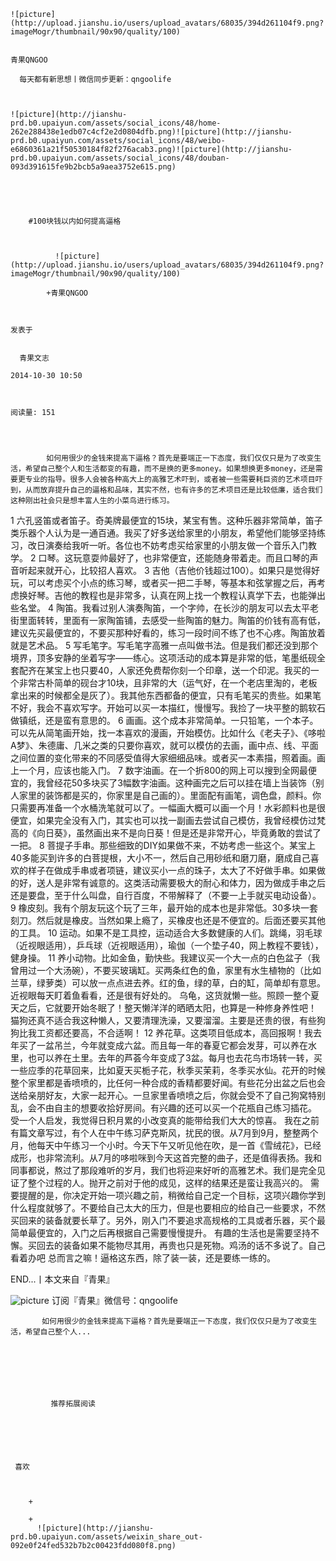 
    
  
    ![picture](http://upload.jianshu.io/users/upload_avatars/68035/394d261104f9.png?imageMogr/thumbnail/90x90/quality/100)
    

    青果QNGOO
  
      每天都有新思想丨微信同步更新：qngoolife

  
  
    ![picture](http://jianshu-prd.b0.upaiyun.com/assets/social_icons/48/home-262e288438e1edb07c4cf2e2d0804dfb.png)![picture](http://jianshu-prd.b0.upaiyun.com/assets/social_icons/48/weibo-e6860361a21f50530184f82f276acab3.png)![picture](http://jianshu-prd.b0.upaiyun.com/assets/social_icons/48/douban-093d391615fe9b2bcb5a9aea3752e615.png)
  


    
      
        #100块钱以内如何提高逼格
        
          
            
              ![picture](http://upload.jianshu.io/users/upload_avatars/68035/394d261104f9.png?imageMogr/thumbnail/90x90/quality/100)
            
            +青果QNGOO
        
        
    
    发表于 

    
      青果文志

    2014-10-30 10:50

    

    阅读量: 151
  


        
            如何用很少的金钱来提高下逼格？首先是要端正一下态度，我们仅仅只是为了改变生活，希望自己整个人和生活都变的有趣，而不是换的更多money。如果想换更多money，还是需要更专业的指导。很多人会被各种高大上的高雅艺术吓到，或者被一些需要耗巨资的艺术项目吓到，从而放弃提升自己的逼格和品味，其实不然，也有许多的艺术项目还是比较低廉，适合我们这种刚出社会只是想丰富人生的小菜鸟进行练习。

  1 六孔竖笛或者笛子。奇美牌最便宜的15块，某宝有售。这种乐器非常简单，笛子类乐器个人认为是一通百通。我买了好多送给家里的小朋友，希望他们能够坚持练习，改日演奏给我听一听。各位也不妨考虑买给家里的小朋友做一个音乐入门教学。
  2 口琴。这玩意耍帅最好了，也非常便宜，还能随身带着走。而且口琴的声音听起来就开心，比较招人喜欢。
  3 吉他（吉他价钱超过100）。如果只是觉得好玩，可以考虑买个小点的练习琴，或者买一把二手琴，等基本和弦掌握之后，再考虑换好琴。吉他的教程也是非常多，认真在网上找一个教程认真学下去，也能弹出些名堂。
  4 陶笛。我看过别人演奏陶笛，一个字帅，在长沙的朋友可以去太平老街里面转转，里面有一家陶笛铺，去感受一些陶笛的魅力。陶笛的价钱有高有低，建议先买最便宜的，不要买那种好看的，练习一段时间不练了也不心疼。陶笛放着就是艺术品。
  5 写毛笔字。写毛笔字高雅一点叫做书法。但是我们都还没到那个境界，顶多安静的坐着写字——练心。这项活动的成本算是非常的低，笔墨纸砚全套配齐在某宝上也只要40，人家还免费帮你刻一个印章，送一个印泥。我买的一个非常古朴简单的砚台才10块，且非常的大（运气好，在一个老店里淘的，老板拿出来的时候都全是灰了）。我其他东西都备的便宜，只有毛笔买的贵些。如果笔不好，我会不喜欢写字。开始可以买一本描红，慢慢写。我捡了一块平整的鹅软石做镇纸，还是蛮有意思的。
  6 画画。这个成本非常简单。一只铅笔，一个本子。可以先从简笔画开始，找一本喜欢的漫画，开始模仿。比如什么《老夫子》、《哆啦A梦》、朱德庸、几米之类的只要你喜欢，就可以模仿的去画，画中点、线、平面之间位置的变化带来的不同感受值得大家细细品味。或者买一本素描，照着画。画上一个月，应该也能入门。
  7 数字油画。在一个折800的网上可以搜到全网最便宜的，我曾经花50多块买了3幅数字油画。这种画完之后可以挂在墙上当装饰（别人家里的装饰都是买的，你家里是自己画的）。里面配有画笔，调色盘，颜料。你只需要再准备一个水桶洗笔就可以了。一幅画大概可以画一个月！水彩颜料也是很便宜，如果完全没有入门，其实也可以找一副画去尝试自己模仿，我曾经模仿过梵高的《向日葵》，虽然画出来不是向日葵！但是还是非常开心，毕竟勇敢的尝试了一把。
  8 菩提子手串。那些细致的DIY如果做不来，不妨考虑一些这个。某宝上40多能买到许多的白菩提根，大小不一，然后自己用砂纸和磨刀磨，磨成自己喜欢的样子在做成手串或者项链，建议买小一点的珠子，太大了不好做手串。如果做的好，送人是非常有诚意的。这类活动需要极大的耐心和体力，因为做成手串之后还是要盘，至于什么叫盘，自行百度，不带解释了（不要一上手就买电动设备）。
  9 橡皮刻。我有个朋友玩这个玩了三年，最开始的成本也是非常低。30多块一套刻刀。然后就是橡皮。当然如果上瘾了，买橡皮也还是不便宜的。后面还要买其他的工具。
  10 运动。如果不是工具控，运动适合大多数健康的人们。跳绳，羽毛球（近视眼适用），乒乓球（近视眼适用），瑜伽（一个垫子40，网上教程不要钱），健身操。
  11 养小动物。比如金鱼，勤快些。我建议买一个大一点的白色盆子（我曾用过一个大汤碗），不要买玻璃缸。买两条红色的鱼，家里有水生植物的（比如兰草，绿萝类）可以放一点点进去养。红的鱼，绿的草，白的缸，简单却有意思。近视眼每天盯着鱼看看，还是很有好处的。
  乌龟，这货就懒一些。照顾一整个夏天之后，它就要开始冬眠了！整天懒洋洋的晒晒太阳，也算是一种修身养性吧！
  猫狗还真不适合我这种懒人，又要清理洗澡，又要溜溜。主要是还贵的很，有些狗狗比我工资都还要高，不合适啊！
  12 养花草。这类项目低成本，高回报啊！我去年买了一盆吊兰，今年就变成六盆。而且每一年的春夏它都会发芽，可以养在水里，也可以养在土里。去年的芦荟今年变成了3盆。每月也去花鸟市场转一转，买一些应季的花草回来，比如夏天买栀子花，秋季买茉莉，冬季买水仙。花开的时候整个家里都是香喷喷的，比任何一种合成的香精都要好闻。有些花分出盆之后也会送给亲朋好友，大家一起开心。一旦家里香喷喷之后，你就会受不了自己狗窝特别乱，会不由自主的想要收拾好房间。有兴趣的还可以买一个花瓶自己练习插花。
  受一个人启发，我觉得日积月累的小改变真的能带给我们大大的惊喜。
  我在之前有篇文章写过，有个人在中午练习萨克斯风，扰民的很。从7月到9月，整整两个月，他每天中午练习一个小时。今天下午又听见他在吹，是一首《雪绒花》，已经成形，也非常流利。从7月的哆啦咪到今天这首完整的曲子，还是值得表扬。我和同事都说，熬过了那段难听的岁月，我们也将迎来好听的高雅艺术。我们是完全见证了整个过程的人。抛开之前对于他的成见，这样的结果还是蛮让我高兴的。
  需要提醒的是，你决定开始一项兴趣之前，稍微给自己定一个目标，这项兴趣你学到什么程度就够了。不要给自己太大的压力，但是也要相应的给自己一些要求，不然买回来的装备就要长草了。另外，刚入门不要追求高规格的工具或者乐器，买个最简单最便宜的，入门之后再根据自己需要慢慢提升。
  有趣的生活也是需要坚持不懈。买回去的装备如果不能物尽其用，再贵也只是死物。鸡汤的话不多说了。自己看着办吧
  总而言之嘛！逼格这东西，除了装一装，还是要练一练的。
  

  END...丨本文来自『青果』
  


![picture](http://upload-images.jianshu.io/upload_images/68035-b6140bc04c55f320.png?imageView2/2/w/1240/q/100)
订阅『青果』微信号：qngoolife

        
           如何用很少的金钱来提高下逼格？首先是要端正一下态度，我们仅仅只是为了改变生活，希望自己整个人...
      
    
    
      
      
      
          
             推荐拓展阅读
        
      
    
    
      
          
     喜欢

      
      
        +
                  
        +
          ![picture](http://jianshu-prd.b0.upaiyun.com/assets/weixin_share_out-092e0f24fed532b7b2c00423fdd080f8.png)
        
      
    
  


